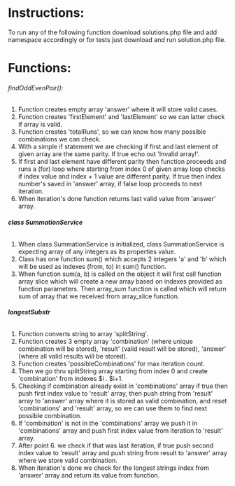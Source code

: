 # **Instructions:**

To run any of the following function download solutions.php file and add namespace accordingly or for tests just download and run solution.php file. 

# **Functions:**

###### findOddEvenPair():
1) Function creates empty array 'answer' where it will store valid cases.
2) Function creates 'firstElement' and 'lastElement' so we can latter check if array is valid.
3) Function creates 'totalRuns', so we can know how many possible combinations we can check.
4) With a simple if statement we are checking if first and last element of given array are the same parity. If true echo out 'Invalid array!'.
5) If first and last element have different parity then function proceeds and runs a (for) loop where starting from index 0 of given array loop checks if index value and index + 1 value are different parity.
If true then index number's saved in 'answer' array, if false loop proceeds to next iteration.
6) When iteration's done function returns last valid value from 'answer' array.  


###### **class SummationService**

1) When class SummationService is initialized, class SummationService is expecting array of any integers as its properties value.
2) Class has one function sum() which accepts 2 integers 'a' and 'b' which will be used as indexes (from, to) in sum() function. 
3) When function sum(a, b) is called on the object it will first call function array slice which will create a new array based on indexes provided as function parameters. 
Then array_sum function is called which will return sum of array that we received from array_slice function.



###### **longestSubstr**

1) Function converts string to array 'splitString'.
2) Function creates 3 empty array 'combination' (where unique combination will be stored), 'result' (valid result will be stored), 'answer' (where all valid results will be stored).
3) Function creates 'possibleCombinations' for max iteration count.
4) Then we go thru splitString array starting from index 0 and create 'combination' from indexes $i . $i+1.
5) Checking if combination already exist in 'combinations' array if true then push first index value to 'result' array, then push string from 'result' array to 'answer' array where it is stored as valid combination, and reset 'combinations' and 'result' array, so we can use them to find next possible combination.
6) If 'combination' is not in the 'combinations' array we push it in 'combinations' array and push first index value from iteration to 'result' array.
7) After point 6. we check if that was last iteration, if true push second index value to 'result' array and push string from result to 'answer' array where we store valid combination.
8) When iteration's done we check for the longest strings index from 'answer' array and return its value from function. 